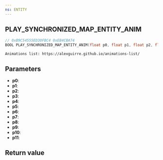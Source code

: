 ```yaml
---
ns: ENTITY
---
```

## PLAY_SYNCHRONIZED_MAP_ENTITY_ANIM

```c
// 0xB9C54555ED30FBC4 0xEB4CBA74
BOOL PLAY_SYNCHRONIZED_MAP_ENTITY_ANIM(float p0, float p1, float p2, float p3, Any p4, Any p5, Any* p6, Any* p7, float p8, float p9, Any p10, float p11);
```

```
Animations list: https://alexguirre.github.io/animations-list/  
```

## Parameters
* **p0**: 
* **p1**: 
* **p2**: 
* **p3**: 
* **p4**: 
* **p5**: 
* **p6**: 
* **p7**: 
* **p8**: 
* **p9**: 
* **p10**: 
* **p11**: 

## Return value
